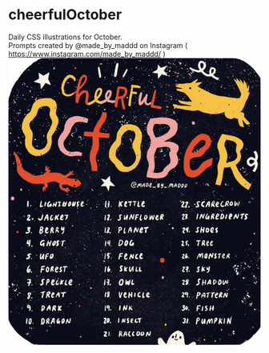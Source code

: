 # cheerfulOctober
Daily CSS illustrations for October. <br>Prompts created by @made_by_maddd on Instagram ( https://www.instagram.com/made_by_maddd/ )
<img src="/assets/prompt.png">